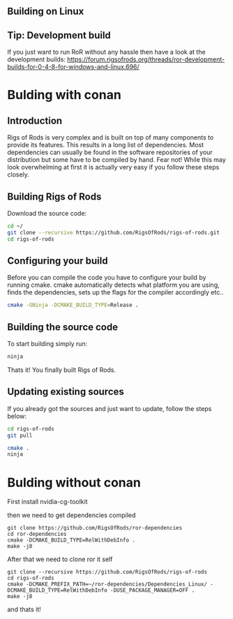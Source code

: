 Building on Linux
----------------

## Tip: Development build

If you just want to run RoR without any hassle then have a look at the development
builds: https://forum.rigsofrods.org/threads/ror-development-builds-for-0-4-8-for-windows-and-linux.696/

# Bulding with conan

## Introduction

Rigs of Rods is very complex and is built on top of many components to provide its features. This results in a long list
of dependencies. Most dependencies can usually be found in the software repositories of your distribution but some have
to be compiled by hand. Fear not! While this may look overwhelming at first it is actually very easy if you follow these
steps closely. <br>

## Building Rigs of Rods

Download the source code:

``` bash
cd ~/
git clone --recursive https://github.com/RigsOfRods/rigs-of-rods.git
cd rigs-of-rods
```

## Configuring your build

Before you can compile the code you have to configure your build by running cmake. cmake automatically detects what
platform you are using, finds the dependencies, sets up the flags for the compiler accordingly etc..

``` bash
cmake -GNinja -DCMAKE_BUILD_TYPE=Release .
```

## Building the source code

To start building simply run:

``` bash
ninja
```

Thats it! You finally built Rigs of Rods.

## Updating existing sources

If you already got the sources and just want to update, follow the steps below:

``` bash
cd rigs-of-rods
git pull

cmake .
ninja
```

# Bulding without conan

First install nvidia-cg-toolkit

then we need to get dependencies compiled

```
git clone https://github.com/RigsOfRods/ror-dependencies
cd ror-dependencies
cmake -DCMAKE_BUILD_TYPE=RelWithDebInfo .
make -j8
```

Αfter that we need to clone ror it self

```
git clone --recursive https://github.com/RigsOfRods/rigs-of-rods
cd rigs-of-rods
cmake -DCMAKE_PREFIX_PATH=~/ror-dependencies/Dependencies_Linux/ -DCMAKE_BUILD_TYPE=RelWithDebInfo -DUSE_PACKAGE_MANAGER=OFF .
make -j8
```

and thats it!
